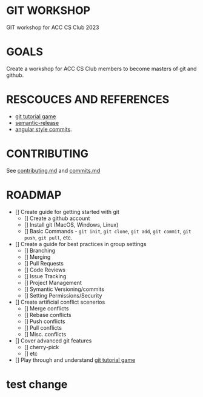 # GIT WORKSHOP
GIT workshop for ACC CS Club 2023

# GOALS
Create a workshop for ACC CS Club members to become masters of git and github.

# RESCOUCES AND REFERENCES
- [git tutorial game](https://learngitbranching.js.org/)
- [semantic-release](https://github.com/semantic-release/semantic-release)
- [angular style commits](https://github.com/angular/angular/blob/68a6a07/CONTRIBUTING.md#commit).

# CONTRIBUTING
See [contributing.md](docs/contributing.md) and [commits.md](docs/commits.md)

# ROADMAP
- [] Create guide for getting started with git
  - [] Create a github account
  - [] Install git (MacOS, Windows, Linux)
  - [] Basic Commands - `git init`, `git clone`, `git add`, `git commit`, `git push`, `git pull`, etc.
- [] Create a guide for best practices in group settings
  - [] Branching
  - [] Merging
  - [] Pull Requests
  - [] Code Reviews
  - [] Issue Tracking
  - [] Project Management
  - [] Symantic Versioning/commits
  - [] Setting Permissions/Security
- [] Create artificial conflict scenerios
    - [] Merge conflicts
    - [] Rebase conflicts
    - [] Push conflicts
    - [] Pull conflicts
    - [] Misc. conflicts
- [] Cover advanced git features
  - [] cherry-pick
  - [] etc
- [] Play through and understand [git tutorial game](https://learngitbranching.js.org/)

# test change


